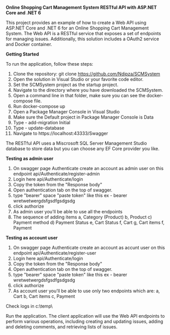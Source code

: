 **Online Shopping Cart Management System RESTful API with ASP.NET Core and .NET 6**

This project provides an example of how to create a Web API using ASP.NET Core and .NET 6 for an Online Shopping Cart Management System. The Web API is a RESTful service that exposes a set of endpoints for managing issues. Additionally, this solution includes a OAuth2 service and Docker container.

**Getting Started**

To run the application, follow these steps:

1. Clone the repository: git clone https://github.com/Ndipza/SCMSystem
2. Open the solution in Visual Studio or your favorite code editor.
3. Set the SCMSystem project as the startup project.
4. Navigate to the directory where you have downloaded the SCMSystem.  
5. Open a command line in that folder, make sure you can see the docker-compose file.  
6. Run docker-compose up
7. Open a Package Manager Console in Visual Studio
8. Make sure the Default project in Package Manager Console is Data
9. Type - add-migration Initial
10. Type - update-database
11. Navigate to https://localhost:43333/Swagger
   
The RESTful API uses a Miscrosoft SQL Server Management Studio database to store data but you can choose any EF Core provider you like. 

**Testing as admin user**

1. On swagger page Authenticate create an account as admin user on this endpoint api/Authenticate/register-admin
2. Login here api/Authenticate/login
3. Copy the token from the "Response body"
4. Open authentication tab on the top of swagger.
5. type "bearer" space "paste token" like this ex - bearer wretwetwergdsfgsdfgsdgsdg
6. click authorize
7. As admin user you'll be able to use all the endpoints
8. The sequence of adding items
	a, Category (Product)
	b, Product
	c) Payment method
	d) Payment Status
	e, Cart Status
	f, Cart
	g, Cart items
	f, Payment
	

**Testing as account user**

1. On swagger page Authenticate create an account as accunt user on this endpoint api/Authenticate/register-user
2. Login here api/Authenticate/login
3. Copy the token from the "Response body"
4. Open authentication tab on the top of swagger.
5. type "bearer" space "paste token" like this ex - bearer wretwetwergdsfgsdfgsdgsdg
6. click authorize
7. As account user you'll be able to use only two endpoints which are:
	a, Cart
	b, Cart items
	c, Payment

Check logs in c:\temp\

Run the application. The client application will use the Web API endpoints to perform various operations, including creating and updating issues, adding and deleting comments, and retrieving lists of issues.
